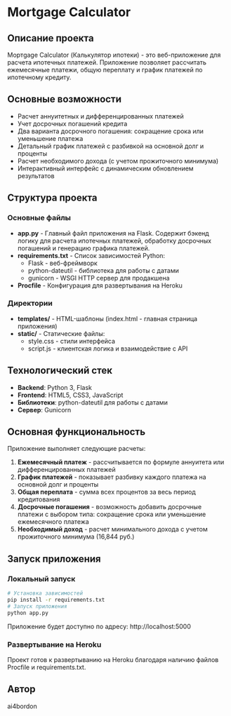 # Mortgage Calculator
## Описание проекта
Мортgage Calculator (Калькулятор ипотеки) - это веб-приложение для расчета ипотечных платежей. Приложение позволяет рассчитать ежемесячные платежи, общую переплату и график платежей по ипотечному кредиту.
## Основные возможности
- Расчет аннуитетных и дифференцированных платежей
- Учет досрочных погашений кредита
- Два варианта досрочного погашения: сокращение срока или уменьшение платежа
- Детальный график платежей с разбивкой на основной долг и проценты
- Расчет необходимого дохода (с учетом прожиточного минимума)
- Интерактивный интерфейс с динамическим обновлением результатов
## Структура проекта
### Основные файлы
- **app.py** - Главный файл приложения на Flask. Содержит бэкенд логику для расчета ипотечных платежей, обработку досрочных погашений и генерацию графика платежей.
- **requirements.txt** - Список зависимостей Python:
  - Flask - веб-фреймворк
  - python-dateutil - библиотека для работы с датами
  - gunicorn - WSGI HTTP сервер для продакшена
- **Procfile** - Конфигурация для развертывания на Heroku
### Директории
- **templates/** - HTML-шаблоны (index.html - главная страница приложения)
- **static/** - Статические файлы:
  - style.css - стили интерфейса
  - script.js - клиентская логика и взаимодействие с API
## Технологический стек
- **Backend**: Python 3, Flask
- **Frontend**: HTML5, CSS3, JavaScript
- **Библиотеки**: python-dateutil для работы с датами
- **Сервер**: Gunicorn
## Основная функциональность
Приложение выполняет следующие расчеты:
1. **Ежемесячный платеж** - рассчитывается по формуле аннуитета или дифференцированных платежей
2. **График платежей** - показывает разбивку каждого платежа на основной долг и проценты
3. **Общая переплата** - сумма всех процентов за весь период кредитования
4. **Досрочные погашения** - возможность добавить досрочные платежи с выбором типа: сокращение срока или уменьшение ежемесячного платежа
5. **Необходимый доход** - расчет минимального дохода с учетом прожиточного минимума (16,844 руб.)
## Запуск приложения
### Локальный запуск
```bash
# Установка зависимостей
pip install -r requirements.txt
# Запуск приложения
python app.py
```
Приложение будет доступно по адресу: http://localhost:5000
### Развертывание на Heroku
Проект готов к развертыванию на Heroku благодаря наличию файлов Procfile и requirements.txt.
## Автор
ai4bordon
